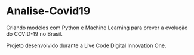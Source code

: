 # Analise-Covid19
Criando modelos com Python e Machine Learning para prever a evolução do COVID-19 no Brasil.

Projeto desenvolvido durante a Live Code Digital Innovation One.
